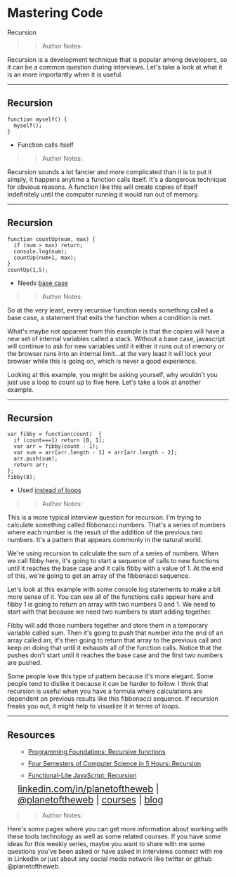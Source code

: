 <!-- .slide: data-state="title" -->

# Mastering Code
Recursion

> > Author Notes:

Recursion is a development technique that is popular among developers, so it can be a common question during interviews. Let's take a look at what it is an more importantly when it is useful.

---

## Recursion

```
function myself() {
  myself();
}
```

- Function calls itself

> > Author Notes:

Recursion sounds a lot fancier and more complicated than it is to put it simply, it happens anytime a function calls itself. It's a dangerous technique for obvious reasons. A function like this will create copies of itself indefinitely until the computer running it would run out of memory.


---

## Recursion
```
function countUp(num, max) {
  if (num > max) return;
  console.log(num);
  countUp(num+1, max);
}
countUp(1,5);
```

- Needs [base case](http://planetoftheweb.jsbin.com/baraqad/edit?js,console)

> > Author Notes:

So at the very least, every recursive function needs something called a base case, a statement that exits the function when a condition is met.

What's maybe not apparent from this example is that the copies will have a new set of internal variables called a stack. Without a base case, javascript will continue to ask for new variables until it either it runs out of memory or the browser runs into an internal limit...at the very least it will lock your browser while this is going on, which is never a good experience.

Looking at this example, you might be asking yourself, why wouldn't you just use a loop to count up to five here. Let's take a look at another example.

---

## Recursion

```
var fibby = function(count)  {
  if (count===1) return [0, 1];
  var arr = fibby(count - 1);  
  var sum = arr[arr.length - 1] + arr[arr.length - 2];
  arr.push(sum);
  return arr;
};
fibby(8);
```

- Used [instead of loops](http://planetoftheweb.jsbin.com/quzazam/edit?js,console)

> > Author Notes:

This is a more typical interview question for recursion. I'm trying to calculate something called fibbonacci numbers. That's a series of numbers where each number is the result of the addition of the previous two numbers. It's a pattern that appears commonly in the natural world.

We're using recursion to calculate the sum of a series of numbers. When we call fibby here, it's going to start a sequence of calls to new functions until it reaches the base case and it calls fibby with a value of 1. At the end of this, we're going to get an array of the fibbonacci sequence.

Let's look at this example with some console.log statements to make a bit more sense of it. You can see all of the functions calls appear here and fibby 1 is going to return an array with two numbers 0 and 1. We need to start with that because we need two numbers to start adding together.

Fibby will add those numbers together and store them in a temporary variable called sum. Then it's going to push that number into the end of an array called arr, it's then going to return that array to the previous call and keep on doing that until it exhausts all of the function calls. Notice that the pushes don't start until it reaches the base case and the first two numbers are pushed.

Some people love this type of pattern because it's more elegant. Some people tend to dislike it because it can be harder to follow. I think that recursion is useful when you have a formula where calculations are dependent on previous results like this fibbonacci sequence. If recursion freaks you out, it might help to visualize it in terms of loops.


---

## Resources
<ul>
  <li style="list-style: none;">
    <ul>
      <li style="margin-bottom: 10px"><a href="https://www.linkedin.com/learning/programming-foundations-discrete-mathematics/recursion">Programming Foundations: Recursive functions</a></li>
      <li style="margin-bottom: 10px"><a href="https://www.linkedin.com/learning/four-semesters-of-computer-science-in-5-hours/recursion">Four Semesters of Computer Science in 5 Hours: Recursion</a></li>
      <li style="margin-bottom: 10px"><a href="https://www.linkedin.com/learning/functional-lite-javascript/recursion">Functional-Lite JavaScript: Recursion</a></li>
    </ul>
  </li>
  <li style="list-style: none; font-size: 1.3rem;"><a href="hhttps://www.linkedin.com/in/planetoftheweb">linkedin.com/in/planetoftheweb</a> | <a href="https://www.twitter.com/planetoftheweb">@planetoftheweb</a> | <a href="https://www.linkedin.com/learning/instructors/ray-villalobos">courses</a> | <a href="https://raybo.org">blog</a></li>
</ul>

> > Author Notes:

Here's some pages where you can get more information about working with these tools technology as well as some related courses. If you have some ideas for this weekly series, maybe you want to share with me some questions you've been asked or have asked in interviews connect with me in LinkedIn or just about any social media network like twitter or github @planetoftheweb.

